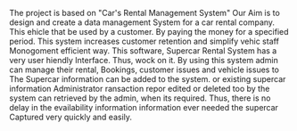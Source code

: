 The project is based on "Car's Rental Management System" Our Aim is to design and create a data management System for a car rental company. This ehicle that be used by a customer. By paying the money for a specified period. This system increases customer retention and simplify vehic staff Monogoment efficient way. This software, Supercar Rental System has a very user hiendly Interface. Thus, wock on it. By using this system admin can manage their rental, Bookings, customer issues and vehicle issues to The Supercar information can be added to the system. or existing supercar information Administrator ransaction repor edited or deleted too by the system can retrieved by the admin, when its required. Thus, there is no delay in the evailability information information ever needed the supercar Captured very quickly and easily.
